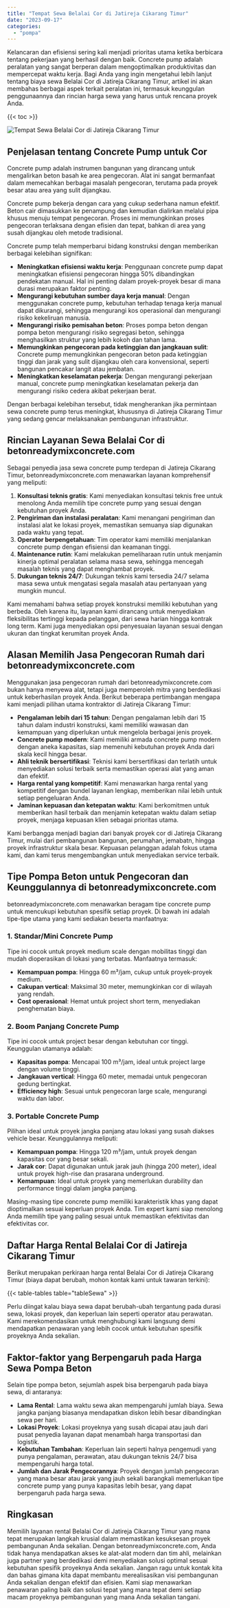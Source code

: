 ```yaml
---
title: "Tempat Sewa Belalai Cor di Jatireja Cikarang Timur"
date: "2023-09-17"
categories: 
  - "pompa"
---
```


Kelancaran dan efisiensi sering kali menjadi prioritas utama ketika berbicara tentang pekerjaan yang berhasil dengan baik. Concrete pump adalah peralatan yang sangat berperan dalam mengoptimalkan produktivitas dan mempercepat waktu kerja. Bagi Anda yang ingin mengetahui lebih lanjut tentang biaya sewa Belalai Cor di Jatireja Cikarang Timur, artikel ini akan membahas berbagai aspek terkait peralatan ini, termasuk keunggulan penggunaannya dan rincian harga sewa yang harus untuk rencana proyek Anda.

{{< toc >}}

![Tempat Sewa Belalai Cor di Jatireja Cikarang Timur](https://betoncor8.github.io/pump/concrete-pump%20(7).png)

## Penjelasan tentang Concrete Pump untuk Cor

Concrete pump adalah instrumen bangunan yang dirancang untuk mengalirkan beton basah ke area pengecoran. Alat ini sangat bermanfaat dalam memecahkan berbagai masalah pengecoran, terutama pada proyek besar atau area yang sulit dijangkau.

Concrete pump bekerja dengan cara yang cukup sederhana namun efektif. Beton cair dimasukkan ke penampung dan kemudian dialirkan melalui pipa khusus menuju tempat pengecoran. Proses ini memungkinkan proses pengecoran terlaksana dengan efisien dan tepat, bahkan di area yang susah dijangkau oleh metode tradisional.

Concrete pump telah memperbarui bidang konstruksi dengan memberikan berbagai kelebihan signifikan:

- **Meningkatkan efisiensi waktu kerja**: Penggunaan concrete pump dapat meningkatkan efisiensi pengecoran hingga 50% dibandingkan pendekatan manual. Hal ini penting dalam proyek-proyek besar di mana durasi merupakan faktor penting.
- **Mengurangi kebutuhan sumber daya kerja manual**: Dengan menggunakan concrete pump, kebutuhan terhadap tenaga kerja manual dapat dikurangi, sehingga mengurangi kos operasional dan mengurangi risiko kekeliruan manusia.
- **Mengurangi risiko pemisahan beton**: Proses pompa beton dengan pompa beton mengurangi risiko segregasi beton, sehingga menghasilkan struktur yang lebih kokoh dan tahan lama.
- **Memungkinkan pengecoran pada ketinggian dan jangkauan sulit**: Concrete pump memungkinkan pengecoran beton pada ketinggian tinggi dan jarak yang sulit dijangkau oleh cara konvensional, seperti bangunan pencakar langit atau jembatan.
- **Meningkatkan keselamatan pekerja**: Dengan mengurangi pekerjaan manual, concrete pump meningkatkan keselamatan pekerja dan mengurangi risiko cedera akibat pekerjaan berat.

Dengan berbagai kelebihan tersebut, tidak mengherankan jika permintaan sewa concrete pump terus meningkat, khususnya di Jatireja Cikarang Timur yang sedang gencar melaksanakan pembangunan infrastruktur.

## Rincian Layanan Sewa Belalai Cor di betonreadymixconcrete.com

Sebagai penyedia jasa sewa concrete pump terdepan di Jatireja Cikarang Timur, betonreadymixconcrete.com menawarkan layanan komprehensif yang meliputi:

1. **Konsultasi teknis gratis**: Kami menyediakan konsultasi teknis free untuk menolong Anda memilih tipe concrete pump yang sesuai dengan kebutuhan proyek Anda.
2. **Pengiriman dan instalasi peralatan**: Kami menangani pengiriman dan instalasi alat ke lokasi proyek, memastikan semuanya siap digunakan pada waktu yang tepat.
3. **Operator berpengetahuan**: Tim operator kami memiliki menjalankan concrete pump dengan efisiensi dan keamanan tinggi.
4. **Maintenance rutin**: Kami melakukan pemeliharaan rutin untuk menjamin kinerja optimal peralatan selama masa sewa, sehingga mencegah masalah teknis yang dapat menghambat proyek.
5. **Dukungan teknis 24/7**: Dukungan teknis kami tersedia 24/7 selama masa sewa untuk mengatasi segala masalah atau pertanyaan yang mungkin muncul.

Kami memahami bahwa setiap proyek konstruksi memiliki kebutuhan yang berbeda. Oleh karena itu, layanan kami dirancang untuk menyediakan fleksibilitas tertinggi kepada pelanggan, dari sewa harian hingga kontrak long term. Kami juga menyediakan opsi penyesuaian layanan sesuai dengan ukuran dan tingkat kerumitan proyek Anda.

## Alasan Memilih Jasa Pengecoran Rumah dari betonreadymixconcrete.com

Menggunakan jasa pengecoran rumah dari betonreadymixconcrete.com bukan hanya menyewa alat, tetapi juga memperoleh mitra yang berdedikasi untuk keberhasilan proyek Anda. Berikut beberapa pertimbangan mengapa kami menjadi pilihan utama kontraktor di Jatireja Cikarang Timur:

- **Pengalaman lebih dari 15 tahun**: Dengan pengalaman lebih dari 15 tahun dalam industri konstruksi, kami memiliki wawasan dan kemampuan yang diperlukan untuk mengelola berbagai jenis proyek.
- **Concrete pump modern**: Kami memiliki armada concrete pump modern dengan aneka kapasitas, siap memenuhi kebutuhan proyek Anda dari skala kecil hingga besar.
- **Ahli teknik bersertifikasi**: Teknisi kami bersertifikasi dan terlatih untuk menyediakan solusi terbaik serta memastikan operasi alat yang aman dan efektif.
- **Harga rental yang kompetitif**: Kami menawarkan harga rental yang kompetitif dengan bundel layanan lengkap, memberikan nilai lebih untuk setiap pengeluaran Anda.
- **Jaminan kepuasan dan ketepatan waktu**: Kami berkomitmen untuk memberikan hasil terbaik dan menjamin ketepatan waktu dalam setiap proyek, menjaga kepuasan klien sebagai prioritas utama.

Kami berbangga menjadi bagian dari banyak proyek cor di Jatireja Cikarang Timur, mulai dari pembangunan bangunan, perumahan, jemabatn, hingga proyek infrastruktur skala besar. Kepuasan pelanggan adalah fokus utama kami, dan kami terus mengembangkan untuk menyediakan service terbaik.

## Tipe Pompa Beton untuk Pengecoran dan Keunggulannya di betonreadymixconcrete.com

betonreadymixconcrete.com menawarkan beragam tipe concrete pump untuk mencukupi kebutuhan spesifik setiap proyek. Di bawah ini adalah tipe-tipe utama yang kami sediakan beserta manfaatnya:

### 1\. Standar/Mini Concrete Pump

Tipe ini cocok untuk proyek medium scale dengan mobilitas tinggi dan mudah dioperasikan di lokasi yang terbatas. Manfaatnya termasuk:

- **Kemampuan pompa**: Hingga 60 m³/jam, cukup untuk proyek-proyek medium.
- **Cakupan vertical**: Maksimal 30 meter, memungkinkan cor di wilayah yang rendah.
- **Cost operasional**: Hemat untuk project short term, menyediakan penghematan biaya.

### 2\. Boom Panjang Concrete Pump

Tipe ini cocok untuk project besar dengan kebutuhan cor tinggi. Keunggulan utamanya adalah:

- **Kapasitas pompa**: Mencapai 100 m³/jam, ideal untuk project large dengan volume tinggi.
- **Jangkauan vertical**: Hingga 60 meter, memadai untuk pengecoran gedung bertingkat.
- **Efficiency high**: Sesuai untuk pengecoran large scale, mengurangi waktu dan labor.

### 3\. Portable Concrete Pump

Pilihan ideal untuk proyek jangka panjang atau lokasi yang susah diakses vehicle besar. Keunggulannya meliputi:

- **Kemampuan pompa**: Hingga 120 m³/jam, untuk proyek dengan kapasitas cor yang besar sekali.
- **Jarak cor**: Dapat digunakan untuk jarak jauh (hingga 200 meter), ideal untuk proyek high-rise dan prasarana underground.
- **Kemampuan**: Ideal untuk proyek yang memerlukan durability dan performance tinggi dalam jangka panjang.

Masing-masing tipe concrete pump memiliki karakteristik khas yang dapat dioptimalkan sesuai keperluan proyek Anda. Tim expert kami siap menolong Anda memilih tipe yang paling sesuai untuk memastikan efektivitas dan efektivitas cor.

## Daftar Harga Rental Belalai Cor di Jatireja Cikarang Timur

Berikut merupakan perkiraan harga rental Belalai Cor di Jatireja Cikarang Timur (biaya dapat berubah, mohon kontak kami untuk tawaran terkini):

{{< table-tables table="tableSewa" >}}

Perlu diingat kalau biaya sewa dapat berubah-ubah tergantung pada durasi sewa, lokasi proyek, dan keperluan lain seperti operator atau perawatan. Kami merekomendasikan untuk menghubungi kami langsung demi mendapatkan penawaran yang lebih cocok untuk kebutuhan spesifik proyeknya Anda sekalian.

## Faktor-faktor yang Berpengaruh pada Harga Sewa Pompa Beton

Selain tipe pompa beton, sejumlah aspek bisa berpengaruh pada biaya sewa, di antaranya:

- **Lama Rental**: Lama waktu sewa akan mempengaruhi jumlah biaya. Sewa jangka panjang biasanya mendapatkan diskon lebih besar dibandingkan sewa per hari.
- **Lokasi Proyek**: Lokasi proyeknya yang susah dicapai atau jauh dari pusat penyedia layanan dapat menambah harga transportasi dan logistik.
- **Kebutuhan Tambahan**: Keperluan lain seperti halnya pengemudi yang punya pengalaman, perawatan, atau dukungan teknis 24/7 bisa mempengaruhi harga total.
- **Jumlah dan Jarak Pengecorannya**: Proyek dengan jumlah pengecoran yang mana besar atau jarak yang jauh sekali barangkali memerlukan tipe concrete pump yang punya kapasitas lebih besar, yang dapat berpengaruh pada harga sewa.

## Ringkasan

Memilih layanan rental Belalai Cor di Jatireja Cikarang Timur yang mana tepat merupakan langkah krusial dalam memastikan kesuksesan proyek pembangunan Anda sekalian. Dengan betonreadymixconcrete.com, Anda tidak hanya mendapatkan akses ke alat-alat modern dan tim ahli, melainkan juga partner yang berdedikasi demi menyediakan solusi optimal sesuai kebutuhan spesifik proyeknya Anda sekalian. Jangan ragu untuk kontak kita dan bahas gimana kita dapat membantu merealisasikan visi pembangunan Anda sekalian dengan efektif dan efisien. Kami siap menawarkan penawaran paling baik dan solusi tepat yang mana tepat demi setiap macam proyeknya pembangunan yang mana Anda sekalian tangani.
